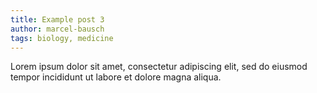 ```yaml
---
title: Example post 3
author: marcel-bausch
tags: biology, medicine
---
```


Lorem ipsum dolor sit amet, consectetur adipiscing elit, sed do eiusmod tempor incididunt ut labore et dolore magna aliqua.
